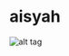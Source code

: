 # aisyah
![alt tag](http://www.google.com/imgres?imgurl=https://myfiction370.files.wordpress.com/2014/06/wpid-large2.jpg&imgrefurl=https://myfiction370.wordpress.com/2014/06/26/6-drabble-sooyoung-with-exo-k-kiss/&h=500&w=500&tbnid=g6N4exbmYzOPDM:&zoom=1&docid=Hyi47El6m_d0SM&ei=Qd9UVb-pCo-8uATs14GwBQ&tbm=isch&client=ubuntu&ved=0CCsQMygJMAk)
